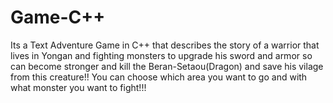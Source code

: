 # Game-C++
Its a Text Adventure Game in C++ that describes the story of a warrior that lives in Yongan and fighting monsters to upgrade his sword and armor so can become stronger and kill the Beran-Setaou(Dragon) and save his vilage from this creature!!
You can choose which area you want to go and with what monster you want to fight!!!
